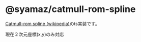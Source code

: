 # @syamaz/catmull-rom-spline

[Catmull-rom spline (wikipedia)](https://en.wikipedia.org/wiki/Centripetal_Catmull%E2%80%93Rom_spline)のts実装です。

現在２次元座標(x,y)のみ対応